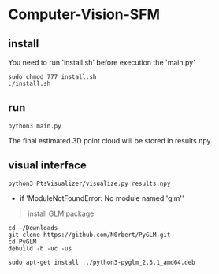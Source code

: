 # Computer-Vision-SFM

## install
You need to run 'install.sh' before execution the 'main.py'
```bash=1
sudo chmod 777 install.sh
./install.sh
```

## run
```bash=1
python3 main.py
```
The final estimated 3D point cloud will be stored in results.npy

## visual interface
```bash=1
python3 PtsVisualizer/visualize.py results.npy
```
- if 'ModuleNotFoundError: No module named 'glm''
> install GLM package
```bash=1
cd ~/Downloads
git clone https://github.com/N0rbert/PyGLM.git
cd PyGLM
debuild -b -uc -us

sudo apt-get install ../python3-pyglm_2.3.1_amd64.deb
```
